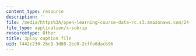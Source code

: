 ```yaml
---
content_type: resource
description: ''
file: /media/https%3A/open-learning-course-data-rc.s3.amazonaws.com/24-912-black-matters-introduction-to-black-studies-spring-2017/f442c23026c83d082ec02cffa6dacb96_o4xIlEt71Pw.srt
file_type: application/x-subrip
resourcetype: Other
title: 3play caption file
uid: f442c230-26c8-3d08-2ec0-2cffa6dacb96
---
```

